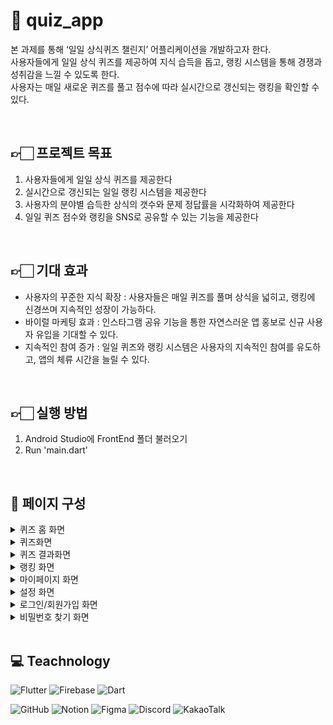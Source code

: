 # :mag_right: quiz_app

본 과제를 통해 ‘일일 상식퀴즈 챌린지’ 어플리케이션을 개발하고자 한다. <br/>
사용자들에게 일일 상식 퀴즈를 제공하여 지식 습득을 돕고, 랭킹 시스템을 통해 경쟁과 성취감을 느낄 수 있도록 한다. <br/>
사용자는 매일 새로운 퀴즈를 풀고 점수에 따라 실시간으로 갱신되는 랭킹을 확인할 수 있다. <br/>

<br/>

## 👉🏻 프로젝트 목표
1. 사용자들에게 일일 상식 퀴즈를 제공한다 
2. 실시간으로 갱신되는 일일 랭킹 시스템을 제공한다
3. 사용자의 분야별 습득한 상식의 갯수와 문제 정답률을 시각화하여 제공한다
4. 일일 퀴즈 점수와 랭킹을 SNS로 공유할 수 있는 기능을 제공한다

<br/>

## 👉🏻 기대 효과
- 사용자의 꾸준한 지식 확장 : 사용자들은 매일 퀴즈를 풀며 상식을 넓히고, 랭킹에 신경쓰며 지속적인 성장이 가능하다.
- 바이럴 마케팅 효과 : 인스타그램 공유 기능을 통한 자연스러운 앱 홍보로 신규 사용자 유입을 기대할 수 있다.
- 지속적인 참여 증가 : 일일 퀴즈와 랭킹 시스템은 사용자의 지속적인 참여를 유도하고, 앱의 체류 시간을 늘릴 수 있다.

<br/>

## 👉🏻 실행 방법
1. Android Studio에 FrontEnd 폴더 불러오기
2. Run 'main.dart'

<br/>

## 📝 페이지 구성
<details>
<summary>퀴즈 홈 화면</summary>
<div markdown="1">
<img width="280" alt="메인화면" src="https://github.com/user-attachments/assets/038a8278-c7af-4d4e-a1cc-94761b73154c">

</div>
</details>
<details>
<summary>퀴즈화면</summary>
<div markdown="1">
 <img width="280" alt="퀴즈 화면" src="https://github.com/user-attachments/assets/aa5496a5-3ecf-48fd-a1f3-6588dd54d8d3">
 <img width="280" alt="퀴즈 힌트화면" src="https://github.com/user-attachments/assets/d0e6df50-86de-45aa-9c19-87beec7a8145">


</div>
</details>
<details>
<summary>퀴즈 결과화면</summary>
<div markdown="1">
 <img width="280" alt="퀴즈 결과화면" src="https://github.com/user-attachments/assets/bcf7ebc0-abfb-4999-ba25-48130dbb42ce">

</div>
</details>
<details>
<summary>랭킹 화면</summary>
<div markdown="1">
 <img width="280" alt="학교랭킹" src="https://github.com/user-attachments/assets/e9232504-90da-4d41-b4b7-2d1c21ac8f58">
<img width="280" alt="전체랭킹" src="https://github.com/user-attachments/assets/9114826a-367f-4fa0-b493-074962b57f07">

</div>
</details>
<details>
<summary>마이페이지 화면</summary>
<div markdown="1">
 <img width="280" alt="마이페이지 화면" src="https://github.com/user-attachments/assets/dd0e1093-0d8d-4952-93d5-0a6fc932841e">

</div>
</details>
<details>
<summary>설정 화면</summary>
<div markdown="1">
 <img width="280" alt="설정 화면" src="https://github.com/user-attachments/assets/bfc663bb-353e-4ce8-b02e-1f146f9e595d">

</div>
</details>
<details>
<summary>로그인/회원가입 화면</summary>
<div markdown="1">

 <img width="280" alt="로그인/회원가입 선택 화면" src="https://github.com/user-attachments/assets/ddfd4f2f-da24-4e0b-a637-0d2c04772944">
 <img width="280" alt="로그인 화면" src="https://github.com/user-attachments/assets/33343e4a-5119-46ee-a205-855a4bd6c675">
<img width="280" alt="회원가입 화면" src="https://github.com/user-attachments/assets/e974ada7-c66c-4fde-9b85-3efdc1ff36bb">


</div>
</details>
<details>
<summary>비밀번호 찾기 화면</summary>
<div markdown="1">
 <img width="280" alt="비밀번호 찾기 화면" src="https://github.com/user-attachments/assets/88e1130f-fba7-4511-ae5d-45c6f5266747">



</div>
</details>

<br/>

## 💻 Teachnology
![Flutter](https://img.shields.io/badge/Flutter-%2302569B.svg?style=for-the-badge&logo=Flutter&logoColor=white)
![Firebase](https://img.shields.io/badge/firebase-a08021?style=for-the-badge&logo=firebase&logoColor=ffcd34)
![Dart](https://img.shields.io/badge/dart-%230175C2.svg?style=for-the-badge&logo=dart&logoColor=white)

![GitHub](https://img.shields.io/badge/github-%23121011.svg?style=for-the-badge&logo=github&logoColor=white)
![Notion](https://img.shields.io/badge/Notion-%23000000.svg?style=for-the-badge&logo=notion&logoColor=white)
![Figma](https://img.shields.io/badge/Figma-F24E1E?style=for-the-badge&logo=figma&logoColor=white)
![Discord](https://img.shields.io/badge/Discord-%235865F2.svg?style=for-the-badge&logo=discord&logoColor=white)
![KakaoTalk](https://img.shields.io/badge/kakaotalk-ffcd00.svg?style=for-the-badge&logo=kakaotalk&logoColor=000000)

